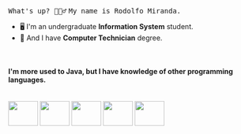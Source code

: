 <div>
  <samp>What's up? 🙋🏻‍♂️</samp>
  <samp>My name is Rodolfo Miranda.</samp>
</div>

- 🖥️ I'm an undergraduate **Information System** student.
- 🔌 And I have **Computer Technician** degree.

<br>

#### I'm more used to **Java**, but I have knowledge of **other programming languages**.

<div style="display: inline-block;"><br>
  <img align="center" height="50" width="60" src="https://cdn.jsdelivr.net/gh/devicons/devicon/icons/java/java-original.svg" />
  <img align="center" height="50" width="60" src="https://cdn.jsdelivr.net/gh/devicons/devicon/icons/csharp/csharp-original.svg" />
  <img align="center" height="50" width="60" src="https://cdn.jsdelivr.net/gh/devicons/devicon/icons/javascript/javascript-original.svg" />
  <img align="center" height="50" width="60" src="https://cdn.jsdelivr.net/gh/devicons/devicon/icons/html5/html5-plain.svg" />
  <img align="center" height="50" width="60" src="https://cdn.jsdelivr.net/gh/devicons/devicon/icons/css3/css3-plain.svg" />
</div>   
